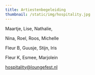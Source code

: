 ```yaml
---
title: Artiestenbegeleiding
thumbnail: /static/img/hospitality.jpg
---
```

Maartje, Lise, N﻿athalie, 

N﻿ina, Roel, Roos, Michelle

Fleur B, Guusje, Stijn, Iris

F﻿leur K, E﻿smee, Marjolein

hospitality@loungefest.nl